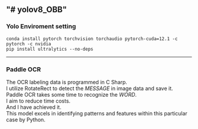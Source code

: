 "# yolov8_OBB" 
---

### Yolo Enviroment setting
    conda install pytorch torchvision torchaudio pytorch-cuda=12.1 -c pytorch -c nvidia  
    pip install ultralytics --no-deps  

---
### Paddle OCR  
The OCR labeling data is programmed in C Sharp.  
I utilize RotateRect to detect the *MESSAGE* in image data and save it.  
Paddle OCR takes some time to recognize the *WORD*.  
I aim to reduce time costs.  
And I have achieved it.  
This model excels in identifying patterns and features within this particular case by Python.  
